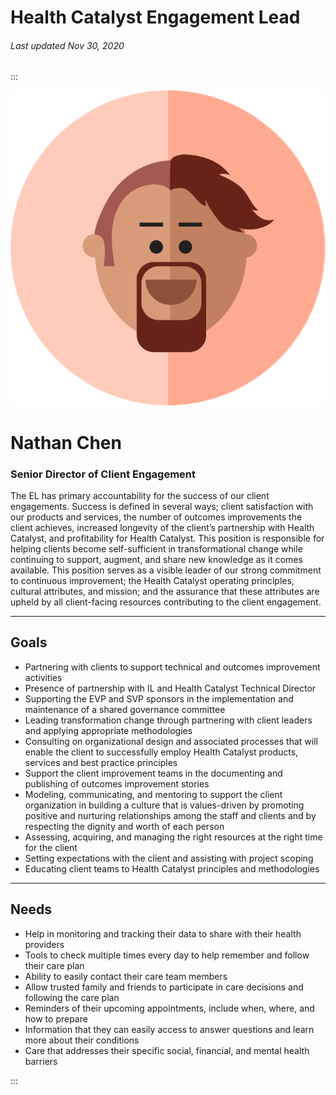 # Health Catalyst Engagement Lead

###### Last updated Nov 30, 2020

:::

<div class="persona-header">

![Avatar Image](./assets/avatars/avatar40.svg)

<div>

# Nathan Chen

### Senior Director of Client Engagement

The EL has primary accountability for the success of our client engagements. Success is defined in several ways; client satisfaction with our products and services, the number of outcomes improvements the client achieves, increased longevity of the client’s partnership with Health Catalyst, and profitability for Health Catalyst. This position is responsible for helping clients become self-sufficient in transformational change while continuing to support, augment, and share new knowledge as it comes available. This position serves as a visible leader of our strong commitment to continuous improvement; the Health Catalyst operating principles, cultural attributes, and mission; and the assurance that these attributes are upheld by all client-facing resources contributing to the client engagement.

</div>

</div>

---

## Goals

-   Partnering with clients to support technical and outcomes improvement activities
-   Presence of partnership with IL and Health Catalyst Technical Director
-   Supporting the EVP and SVP sponsors in the implementation and maintenance of a shared governance committee
-   Leading transformation change through partnering with client leaders and applying appropriate methodologies
-   Consulting on organizational design and associated processes that will enable the client to successfully employ Health Catalyst products, services and best practice principles
-   Support the client improvement teams in the documenting and publishing of outcomes improvement stories
-   Modeling, communicating, and mentoring to support the client organization in building a culture that is values-driven by promoting positive and nurturing relationships among the staff and clients and by respecting the dignity and worth of each person
-   Assessing, acquiring, and managing the right resources at the right time for the client
-   Setting expectations with the client and assisting with project scoping
-   Educating client teams to Health Catalyst principles and methodologies

---

## Needs

-   Help in monitoring and tracking their data to share with their health providers
-   Tools to check multiple times every day to help remember and follow their care plan
-   Ability to easily contact their care team members
-   Allow trusted family and friends to participate in care decisions and following the care plan
-   Reminders of their upcoming appointments, include when, where, and how to prepare
-   Information that they can easily access to answer questions and learn more about their conditions
-   Care that addresses their specific social, financial, and mental health barriers

:::
